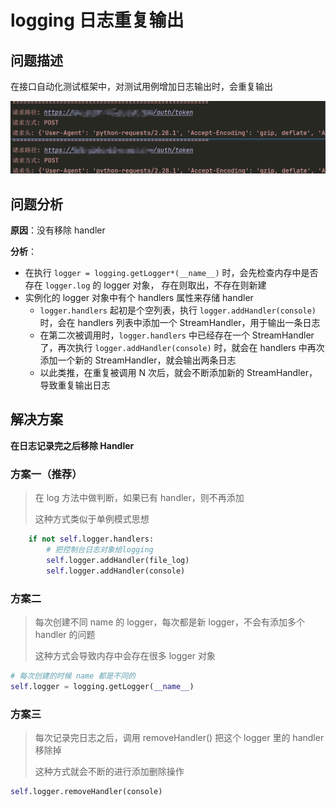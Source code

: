 # logging 日志重复输出

## 问题描述

在接口自动化测试框架中，对测试用例增加日志输出时，会重复输出

![logging](./images/logging1.png)

## 问题分析

**原因**：没有移除 handler

**分析**：

+ 在执行 `logger = logging.getLogger*(__name__)` 时，会先检查内存中是否存在 `logger.log` 的 logger 对象， 存在则取出，不存在则新建
+ 实例化的 logger 对象中有个 handlers 属性来存储 handler
  + `logger.handlers` 起初是个空列表，执行 `logger.addHandler(console)` 时，会在 handlers 列表中添加一个 StreamHandler，用于输出一条日志
  + 在第二次被调用时，`logger.handlers` 中已经存在一个 StreamHandler 了，再次执行 `logger.addHandler(console)` 时，就会在 handlers 中再次添加一个新的 StreamHandler，就会输出两条日志
  + 以此类推，在重复被调用 N 次后，就会不断添加新的 StreamHandler，导致重复输出日志

## 解决方案

**在日志记录完之后移除 Handler**

### 方案一（推荐）

> 在 log 方法中做判断，如果已有 handler，则不再添加
> 
> 这种方式类似于单例模式思想

```python
    if not self.logger.handlers:
        # 把控制台日志对象给logging
        self.logger.addHandler(file_log)
        self.logger.addHandler(console)
```

### 方案二

> 每次创建不同 name 的 logger，每次都是新 logger，不会有添加多个 handler 的问题
> 
> 这种方式会导致内存中会存在很多 logger 对象

```python
# 每次创建的时候 name 都是不同的
self.logger = logging.getLogger(__name__)
```

### 方案三 

> 每次记录完日志之后，调用 removeHandler() 把这个 logger 里的 handler 移除掉
> 
> 这种方式就会不断的进行添加删除操作

```python
self.logger.removeHandler(console)
```
